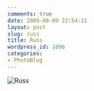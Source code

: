 ```yaml
---
comments: true
date: 2009-08-09 22:54:11
layout: post
slug: russ
title: Russ
wordpress_id: 1896
categories:
- PhotoBlog
---
```


![Russ](http://ryanfitzer.com/main/wp-content/uploads/2009/08/DSC_0030.jpg)
